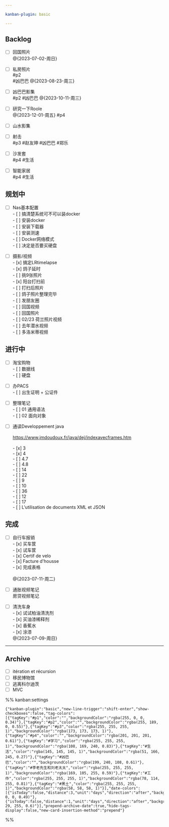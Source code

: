 ```yaml
---

kanban-plugin: basic

---
```


## Backlog

- [ ] 回国照片<br>@{2023-07-02-周日}
- [ ] 私房照片<br>#p2 <br>#凶巴巴 @{2023-08-23-周三}
- [ ] 凶巴巴影集<br>#p2 #凶巴巴 @{2023-10-11-周三}
- [ ] 研究一下Roole<br>@{2023-12-01-周五} #p4
- [ ] 山水影集
- [ ] 射击<br>#p3 #赵友珅 #凶巴巴 #郑乐
- [ ] 沙发套<br>#p4 #生活
- [ ] 智能家居<br>#p4 #生活


## 规划中

- [ ] Nas基本配置<br>- [ ] 搞清楚系统可不可以装docker<br>- [ ] 安装docker<br>- [ ] 安装下载器<br>- [ ] 安装测速<br>- [ ] Docker网络模式<br>- [ ] 决定是否要买硬盘
- [ ] 摄影/视频<br>- [x] 搞定LRtimelapse<br>- [x] 鸽子延时<br>	- [ ] 挑9张照片<br>	- [x] 阳台打扫前<br>	- [ ] 打扫后照片<br>	- [ ] 鸽子照片整理完毕<br>	- [ ] 发朋友圈<br>- [ ] 回国视频<br>- [ ] 回国照片<br>- [ ] 02/23 荷兰照片视频 <br>- [ ] 去年潜水视频<br>- [ ] 多洛米蒂视频


## 进行中

- [ ] 淘宝购物<br>- [ ] 数据线<br>- [ ] 硬盘
- [ ] 办PACS<br>- [ ] 出生证明 + 公证件
- [ ] 整理笔记<br>- [ ] 01 通用语法<br>- [ ] 02 面向对象
- [ ] 通读Developpement java<br><br>https://www.jmdoudoux.fr/java/dej/indexavecframes.htm<br><br>- [x] 3<br>- [x] 4<br>	- [ ] 4.7<br>	- [ ] 4.8<br>- [ ] 14<br>- [ ] 22<br>- [ ] 9<br>- [ ] 10<br>- [ ] 36<br>- [ ] 12<br>- [ ] 17<br>- [ ] L'utilisation de documents XML et JSON


## 完成

- [ ] 自行车报销<br>- [x]  买车筐<br>- [x]  试车筐<br>- [x]  Certif de velo<br>- [x]  Facture d'housse<br>- [x]  完成表格<br><br>@{2023-07-11-周二}
- [ ] 通胀视频笔记<br>房贷视频笔记
- [ ] 清洗车身<br>- [x] 试试柏油清洗剂<br>- [x] 买油漆稀释剂<br>- [x] 香蕉水<br>- [x] 涂漆<br>@{2023-07-09-周日}


***

## Archive

- [ ] itération et récursion
- [ ] 移民博物馆
- [ ] 逃离科尔迪茨
- [ ] MVC

%% kanban:settings
```
{"kanban-plugin":"basic","new-line-trigger":"shift-enter","show-checkboxes":false,"tag-colors":[{"tagKey":"#p1","color":"","backgroundColor":"rgba(255, 0, 0, 0.34)"},{"tagKey":"#p2","color":"","backgroundColor":"rgba(255, 189, 0, 0.55)"},{"tagKey":"#p3","color":"rgba(255, 255, 255, 1)","backgroundColor":"rgba(173, 173, 173, 1)"},{"tagKey":"#p4","color":"","backgroundColor":"rgba(201, 201, 201, 0.61)"},{"tagKey":"#学习","color":"rgba(255, 255, 255, 1)","backgroundColor":"rgba(108, 169, 240, 0.83)"},{"tagKey":"#生活","color":"rgba(145, 145, 145, 1)","backgroundColor":"rgba(51, 166, 245, 0.27)"},{"tagKey":"#凶巴巴","color":"","backgroundColor":"rgba(199, 240, 108, 0.61)"},{"tagKey":"#李老先生和刘老太太","color":"rgba(255, 255, 255, 1)","backgroundColor":"rgba(169, 105, 255, 0.59)"},{"tagKey":"#工作","color":"rgba(255, 255, 255, 1)","backgroundColor":"rgba(78, 114, 255, 0.81)"},{"tagKey":"#黑土","color":"rgba(255, 255, 255, 1)","backgroundColor":"rgba(58, 58, 58, 1)"}],"date-colors":[{"isToday":false,"distance":3,"unit":"days","direction":"after","backgroundColor":"rgba(255, 0, 0, 0.49)"},{"isToday":false,"distance":1,"unit":"days","direction":"after","backgroundColor":"rgba(203, 29, 255, 0.6)"}],"prepend-archive-date":true,"hide-tags-display":false,"new-card-insertion-method":"prepend"}
```
%%